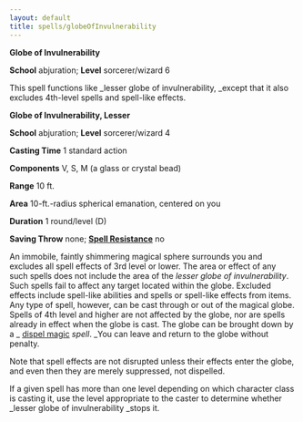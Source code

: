 ```yaml
---
layout: default
title: spells/globeOfInvulnerability
---
```

 **Globe of Invulnerability**

**School** abjuration; **Level** sorcerer/wizard 6

This spell functions like _lesser globe of invulnerability, _except that it also excludes 4th-level spells and spell-like effects.

**Globe of Invulnerability, Lesser**

**School** abjuration; **Level** sorcerer/wizard 4

**Casting Time** 1 standard action

**Components** V, S, M (a glass or crystal bead)

**Range** 10 ft.

**Area** 10-ft.-radius spherical emanation, centered on you

**Duration** 1 round/level (D)

**Saving Throw** none; **[Spell Resistance](../glossary#_spell-resistance)** no

An immobile, faintly shimmering magical sphere surrounds you and excludes all spell effects of 3rd level or lower. The area or effect of any such spells does not include the area of the _lesser globe of invulnerability_. Such spells fail to affect any target located within the globe. Excluded effects include spell-like abilities and spells or spell-like effects from items. Any type of spell, however, can be cast through or out of the magical globe. Spells of 4th level and higher are not affected by the globe, nor are spells already in effect when the globe is cast. The globe can be brought down by a _ [dispel magic](dispelMagic#_dispel-magic) _spell_. _You can leave and return to the globe without penalty.

Note that spell effects are not disrupted unless their effects enter the globe, and even then they are merely suppressed, not dispelled.

If a given spell has more than one level depending on which character class is casting it, use the level appropriate to the caster to determine whether _lesser globe of invulnerability _stops it.

